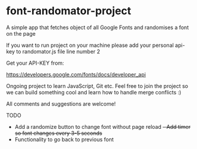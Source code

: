# font-randomator-project
A simple app that fetches object of all Google Fonts and randomises a font on the page

If you want to run project on your machine please add your personal api-key to randomator.js file line number 2

Get your API-KEY from:

https://developers.google.com/fonts/docs/developer_api

Ongoing project to learn JavaScript, Git etc. Feel free to join the project so we can build something cool and learn how to handle merge conflicts :)

All comments and suggestions are welcome!

TODO

- Add a randomize button to change font without page reload
~~- Add timer so font changes every 3-5 seconds~~
- Functionality to go back to previous font
